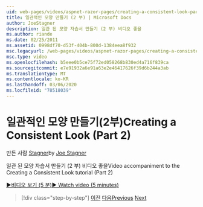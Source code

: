 ```yaml
---
uid: web-pages/videos/aspnet-razor-pages/creating-a-consistent-look-part-2
title: 일관적인 모양 만들기 (2 부) | Microsoft Docs
author: JoeStagner
description: 일관 된 모양 자습서 만들기 (2 부) 비디오 좋을
ms.author: riande
ms.date: 02/25/2011
ms.assetid: 0998df70-d53f-404b-800d-1384eea8f932
msc.legacyurl: /web-pages/videos/aspnet-razor-pages/creating-a-consistent-look-part-2
msc.type: video
ms.openlocfilehash: b5eee0b5ce75f72ed058268b830ed4a716f839ca
ms.sourcegitcommit: e7e91932a6e91a63e2e46417626f39d6b244a3ab
ms.translationtype: MT
ms.contentlocale: ko-KR
ms.lasthandoff: 03/06/2020
ms.locfileid: "78518039"
---
```

# <a name="creating-a-consistent-look-part-2"></a><span data-ttu-id="a2fec-103">일관적인 모양 만들기(2부)</span><span class="sxs-lookup"><span data-stu-id="a2fec-103">Creating a Consistent Look (Part 2)</span></span>

<span data-ttu-id="a2fec-104">만든 사람 [Stagner](https://github.com/JoeStagner)</span><span class="sxs-lookup"><span data-stu-id="a2fec-104">by [Joe Stagner](https://github.com/JoeStagner)</span></span>

<span data-ttu-id="a2fec-105">일관 된 모양 자습서 만들기 (2 부) 비디오 좋을</span><span class="sxs-lookup"><span data-stu-id="a2fec-105">Video accompaniment to the Creating a Consistent Look tutorial (Part 2)</span></span>

<span data-ttu-id="a2fec-106">[&#9654;비디오 보기 (5 분)](https://channel9.msdn.com/Blogs/ASP-NET-Site-Videos/creating-a-consistent-look-(part-2))</span><span class="sxs-lookup"><span data-stu-id="a2fec-106">[&#9654; Watch video (5 minutes)](https://channel9.msdn.com/Blogs/ASP-NET-Site-Videos/creating-a-consistent-look-(part-2))</span></span>

> [!div class="step-by-step"]
> <span data-ttu-id="a2fec-107">[이전](creating-a-consistent-look-part-1.md)
> [다음](working-with-forms-part-1.md)</span><span class="sxs-lookup"><span data-stu-id="a2fec-107">[Previous](creating-a-consistent-look-part-1.md)
[Next](working-with-forms-part-1.md)</span></span>
